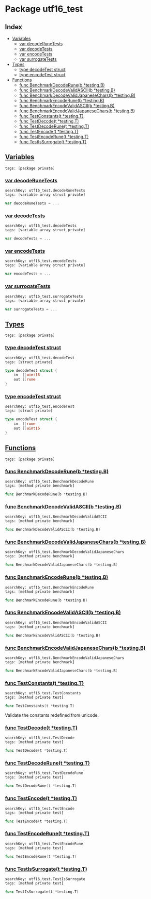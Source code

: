 # Package utf16_test

## Index

* [Variables](#var)
    * [var decodeRuneTests](#decodeRuneTests)
    * [var decodeTests](#decodeTests)
    * [var encodeTests](#encodeTests)
    * [var surrogateTests](#surrogateTests)
* [Types](#type)
    * [type decodeTest struct](#decodeTest)
    * [type encodeTest struct](#encodeTest)
* [Functions](#func)
    * [func BenchmarkDecodeRune(b *testing.B)](#BenchmarkDecodeRune)
    * [func BenchmarkDecodeValidASCII(b *testing.B)](#BenchmarkDecodeValidASCII)
    * [func BenchmarkDecodeValidJapaneseChars(b *testing.B)](#BenchmarkDecodeValidJapaneseChars)
    * [func BenchmarkEncodeRune(b *testing.B)](#BenchmarkEncodeRune)
    * [func BenchmarkEncodeValidASCII(b *testing.B)](#BenchmarkEncodeValidASCII)
    * [func BenchmarkEncodeValidJapaneseChars(b *testing.B)](#BenchmarkEncodeValidJapaneseChars)
    * [func TestConstants(t *testing.T)](#TestConstants)
    * [func TestDecode(t *testing.T)](#TestDecode)
    * [func TestDecodeRune(t *testing.T)](#TestDecodeRune)
    * [func TestEncode(t *testing.T)](#TestEncode)
    * [func TestEncodeRune(t *testing.T)](#TestEncodeRune)
    * [func TestIsSurrogate(t *testing.T)](#TestIsSurrogate)


## <a id="var" href="#var">Variables</a>

```
tags: [package private]
```

### <a id="decodeRuneTests" href="#decodeRuneTests">var decodeRuneTests</a>

```
searchKey: utf16_test.decodeRuneTests
tags: [variable array struct private]
```

```Go
var decodeRuneTests = ...
```

### <a id="decodeTests" href="#decodeTests">var decodeTests</a>

```
searchKey: utf16_test.decodeTests
tags: [variable array struct private]
```

```Go
var decodeTests = ...
```

### <a id="encodeTests" href="#encodeTests">var encodeTests</a>

```
searchKey: utf16_test.encodeTests
tags: [variable array struct private]
```

```Go
var encodeTests = ...
```

### <a id="surrogateTests" href="#surrogateTests">var surrogateTests</a>

```
searchKey: utf16_test.surrogateTests
tags: [variable array struct private]
```

```Go
var surrogateTests = ...
```

## <a id="type" href="#type">Types</a>

```
tags: [package private]
```

### <a id="decodeTest" href="#decodeTest">type decodeTest struct</a>

```
searchKey: utf16_test.decodeTest
tags: [struct private]
```

```Go
type decodeTest struct {
	in  []uint16
	out []rune
}
```

### <a id="encodeTest" href="#encodeTest">type encodeTest struct</a>

```
searchKey: utf16_test.encodeTest
tags: [struct private]
```

```Go
type encodeTest struct {
	in  []rune
	out []uint16
}
```

## <a id="func" href="#func">Functions</a>

```
tags: [package private]
```

### <a id="BenchmarkDecodeRune" href="#BenchmarkDecodeRune">func BenchmarkDecodeRune(b *testing.B)</a>

```
searchKey: utf16_test.BenchmarkDecodeRune
tags: [method private benchmark]
```

```Go
func BenchmarkDecodeRune(b *testing.B)
```

### <a id="BenchmarkDecodeValidASCII" href="#BenchmarkDecodeValidASCII">func BenchmarkDecodeValidASCII(b *testing.B)</a>

```
searchKey: utf16_test.BenchmarkDecodeValidASCII
tags: [method private benchmark]
```

```Go
func BenchmarkDecodeValidASCII(b *testing.B)
```

### <a id="BenchmarkDecodeValidJapaneseChars" href="#BenchmarkDecodeValidJapaneseChars">func BenchmarkDecodeValidJapaneseChars(b *testing.B)</a>

```
searchKey: utf16_test.BenchmarkDecodeValidJapaneseChars
tags: [method private benchmark]
```

```Go
func BenchmarkDecodeValidJapaneseChars(b *testing.B)
```

### <a id="BenchmarkEncodeRune" href="#BenchmarkEncodeRune">func BenchmarkEncodeRune(b *testing.B)</a>

```
searchKey: utf16_test.BenchmarkEncodeRune
tags: [method private benchmark]
```

```Go
func BenchmarkEncodeRune(b *testing.B)
```

### <a id="BenchmarkEncodeValidASCII" href="#BenchmarkEncodeValidASCII">func BenchmarkEncodeValidASCII(b *testing.B)</a>

```
searchKey: utf16_test.BenchmarkEncodeValidASCII
tags: [method private benchmark]
```

```Go
func BenchmarkEncodeValidASCII(b *testing.B)
```

### <a id="BenchmarkEncodeValidJapaneseChars" href="#BenchmarkEncodeValidJapaneseChars">func BenchmarkEncodeValidJapaneseChars(b *testing.B)</a>

```
searchKey: utf16_test.BenchmarkEncodeValidJapaneseChars
tags: [method private benchmark]
```

```Go
func BenchmarkEncodeValidJapaneseChars(b *testing.B)
```

### <a id="TestConstants" href="#TestConstants">func TestConstants(t *testing.T)</a>

```
searchKey: utf16_test.TestConstants
tags: [method private test]
```

```Go
func TestConstants(t *testing.T)
```

Validate the constants redefined from unicode. 

### <a id="TestDecode" href="#TestDecode">func TestDecode(t *testing.T)</a>

```
searchKey: utf16_test.TestDecode
tags: [method private test]
```

```Go
func TestDecode(t *testing.T)
```

### <a id="TestDecodeRune" href="#TestDecodeRune">func TestDecodeRune(t *testing.T)</a>

```
searchKey: utf16_test.TestDecodeRune
tags: [method private test]
```

```Go
func TestDecodeRune(t *testing.T)
```

### <a id="TestEncode" href="#TestEncode">func TestEncode(t *testing.T)</a>

```
searchKey: utf16_test.TestEncode
tags: [method private test]
```

```Go
func TestEncode(t *testing.T)
```

### <a id="TestEncodeRune" href="#TestEncodeRune">func TestEncodeRune(t *testing.T)</a>

```
searchKey: utf16_test.TestEncodeRune
tags: [method private test]
```

```Go
func TestEncodeRune(t *testing.T)
```

### <a id="TestIsSurrogate" href="#TestIsSurrogate">func TestIsSurrogate(t *testing.T)</a>

```
searchKey: utf16_test.TestIsSurrogate
tags: [method private test]
```

```Go
func TestIsSurrogate(t *testing.T)
```

